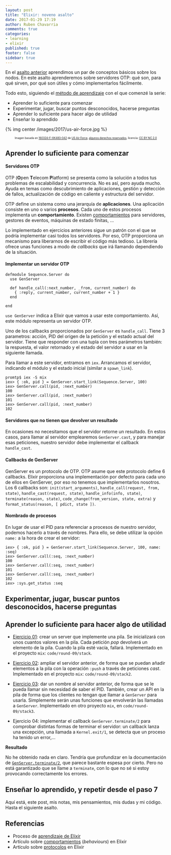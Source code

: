 ```yaml
---
layout: post
title: "Elixir: noveno asalto"
date: 2017-01-29 17:19
author: Ruben Chavarria
comments: true
categories: 
- learning
- elixir
published: true
footer: false
sidebar: true
---
```


En el [asalto anterior] aprendimos un par de conceptos básicos sobre los nodos.
En este asalto aprenderemos sobre servidores OTP: qué son, para qué sirven, por
qué son útiles y cómo implementarlos fácilmente.

Todo esto, siguiendo el [método de aprendizaje] con el que comenzé la serie:

- Aprender lo suficiente para comenzar
- Experimentar, jugar, buscar puntos desconocidos, hacerse preguntas
- Aprender lo suficiente para hacer algo de utilidad
- Enseñar lo aprendido

{% img center /images/2017/us-air-force.jpg %}

<div style="text-align: center">
  <span style="font-size: 60%">
Imagen basada en <a href="https://flic.kr/p/R7mJ4M">160324-F-XK483-042</a> de <a href="https://www.flickr.com/photos/usairforce/">US Air Force</a>, <a href="https://creativecommons.org/licenses/by-nc/2.0/">algunos derechos reservados</a>, licencia: <a href="https://creativecommons.org/licenses/by-nc/2.0/">CC BY NC 2.0</a>
  </span>
</div>

<!-- more -->

## Aprender lo suficiente para comenzar

#### Servidores OTP

OTP (**O**pen **T**elecom **P**latform) se presenta como la solución a todos
tus problemas de escalabilidad y concurrencia. No es así, pero ayuda mucho.
Ayuda en temas como descubrimiento de aplicaciones, gestión y detección de
fallos, actualización de código en caliente y estructura del servidor.

OTP define un sistema como una jerarquía de **aplicaciones**. Una aplicación
consiste en uno o varios **procesos**. Cada uno de estos procesos implementa
un **comportamiento**. Existen [comportamientos] para servidores, gestores de
eventos, máquinas de estado finitas, ...

Lo implementado en ejercicios anteriores sigue un patrón con el que se podría
implementar casi todos los servidores. Por eso, OTP proporciona un mecanismo
para liberarnos de escribir el código más tedioso. La librería ofrece unas
funciones a modo de *callbacks* que irá llamando dependiendo de la situación.

#### Implementar un servidor OTP

```
defmodule Sequence.Server do
  use GenServer

  def handle_call(:next_number, _from, current_number) do
    { :reply, current_number, current_number + 1 }
  end

end
```

`use GenServer` indica a Elixir que vamos a usar este comportamiento. Así, este
módulo representa un servidor OTP.

Uno de los callbacks proporcionados por `GenServer` es `handle_call`. Tiene 3
parametros: acción, PID del origen de la petición y el estado actual del
servidor. Tiene que responder con una tupla con tres parámetros también: la
respuesta, el valor retornado y el estado del servidor a usar en la siguiente
llamada.

Para llamar a este servidor, entramos en `iex`. Arrancamos el servidor,
indicando el módulo y el estado inicial (similar a `spawn_link`).

```
promtp$ iex -S mix
iex> { :ok, pid } = GenServer.start_link(Sequence.Server, 100)
iex> GenServer.call(pid, :next_number)
100
iex> GenServer.call(pid, :next_number)
101
iex> GenServer.call(pid, :next_number)
102
```

#### Servidores que no tienen que devolver un resultado

En ocasiones no necesitamos que el servidor retorne un resultado. En estos
casos, para llamar al servidor emplearemos `GenServer.cast`, y para manejar
esas peticiones, nuestro servidor debe implementar el callback `handle_cast`.

#### Callbacks de GenServer

GenServer es un protocolo de OTP. OTP asume que este protocolo define 6
callbacks. Elixir proporciona una implementación por defecto para cada uno de
ellos en GenServer, por eso no tenemos que implementarlos nosotros. Los 6
callbacks son: `init(start_arguments)`, `handle_call(request, from, state)`,
`handle_cast(request, state)`, `handle_info(info, state)`,
`terminate(reason, state)`, `code_change(from_version, state, extra)` y
`format_status(reason, [ pdict, state ])`.

#### Nombrado de procesos

En lugar de usar el PID para referenciar a procesos de nuestro servidor,
podemos hacerlo a través de nombres. Para ello, se debe utilizar la opción
`name:` a la hora de crear el servidor:

```
iex> { :ok, pid } = GenServer.start_link(Sequence.Server, 100, name: :seq)
iex> GenServer.call(:seq, :next_number)
100
iex> GenServer.call(:seq, :next_number)
101
iex> GenServer.call(:seq, :next_number)
102
iex> :sys.get_status :seq
```

## Experimentar, jugar, buscar puntos desconocidos, hacerse preguntas

## Aprender lo suficiente para hacer algo de utilidad

- [Ejercicio 01]: crear un server que implemente una pila. Se
inicializará con unos cuantos valores en la pila. Cada petición *pop*
devolverá un elemento de la pila. Cuando la pila esté vacía, fallará.
Implementado en el proyecto `mix`: `code/round-09/stack`.

- [Ejercicio 02]: ampliar el servidor anterior, de forma que se puedan
añadir elementos a la pila con la operación `:push` a través de peticiones
*cast*. Implementado en el proyecto `mix`: `code/round-09/stack2`.

- [Ejercicio 03]: dar un nombre al servidor anterior, de forma que se le
pueda llamar sin necesidad de saber el PID. También, crear un API en la pila
de forma que los clientes no tengan que llamar a `GenServer` para usarla.
Simplemente serán unas funciones que envolverán las llamadas a `GenServer`.
Implementado en otro proyecto `mix`, en `code/round-09/stack3`.

- Ejercicio 04: implementar el callback `GenServer.terminate/2` para
comprobar distintas formas de terminar el servidor: un callback lanza una
excepción, una llamada a `Kernel.exit/1`, se detecta que un proceso ha tenido
un error,...

**Resultado**

No he obtenido nada en claro. Tendría que profundizar en la documentación de
[`GenServer.terminate/2`](http://elixir-lang.org/docs/stable/elixir/GenServer.html#c:terminate/2),
que parece bastante espesa por cierto. Pero no está garantizado que se llame a
`terminate`, con lo que no sé si estoy provocando correctamente los errores.

## Enseñar lo aprendido, y repetir desde el paso 7

Aquí está, este post, mis notas, mis pensamientos, mis dudas y mi código. Hasta
el siguiente asalto.

## Referencias

- Proceso de [aprendizaje de Elixir]
- Artículo sobre [comportamientos] (*behaviours*) en Elixir
- Artículo sobre [protocolos] en Elixir

[asalto anterior]: /blog/2016/12/31/elixir-octavo-asalto/
[método de aprendizaje]: /blog/2016/01/17/aprendiendo-elixir/
[aprendizaje de Elixir]: /blog/2016/01/17/aprendiendo-elixir/
[comportamientos]: http://rubenfa.github.io/2016-11-30-behaviours-en-elixir
[protocolos]: http://rubenfa.github.io/2017-01-25-protocols-en-elixir
[Ejercicio 01]: https://github.com/rchavarria/learning-elixir/tree/master/code/round-09/stack
[Ejercicio 02]: https://github.com/rchavarria/learning-elixir/tree/master/code/round-09/stack2
[Ejercicio 03]: https://github.com/rchavarria/learning-elixir/tree/master/code/round-09/stack3

